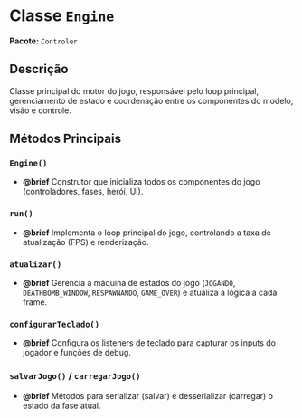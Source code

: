 # Classe `Engine`

**Pacote:** `Controler`

## Descrição

Classe principal do motor do jogo, responsável pelo loop principal, gerenciamento de estado e coordenação entre os componentes do modelo, visão e controle.

## Métodos Principais

### `Engine()`
*   **@brief** Construtor que inicializa todos os componentes do jogo (controladores, fases, herói, UI).

### `run()`
*   **@brief** Implementa o loop principal do jogo, controlando a taxa de atualização (FPS) e renderização.

### `atualizar()`
*   **@brief** Gerencia a máquina de estados do jogo (`JOGANDO`, `DEATHBOMB_WINDOW`, `RESPAWNANDO`, `GAME_OVER`) e atualiza a lógica a cada frame.

### `configurarTeclado()`
*   **@brief** Configura os listeners de teclado para capturar os inputs do jogador e funções de debug.

### `salvarJogo()` / `carregarJogo()`
*   **@brief** Métodos para serializar (salvar) e desserializar (carregar) o estado da fase atual.
